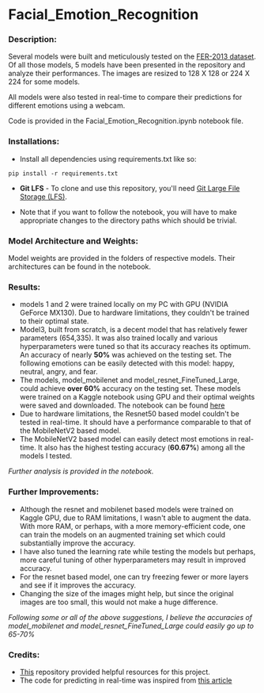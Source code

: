 # Facial_Emotion_Recognition

### Description:
Several models were built and meticulously tested on the [FER-2013 dataset](https://www.kaggle.com/msambare/fer2013). Of all those models, 5 models have been presented in the repository and analyze their performances.
The images are resized to 128 X 128 or 224 X 224 for some models.

All models were also tested in real-time to compare their predictions for different emotions using a webcam.

Code is provided in the Facial_Emotion_Recognition.ipynb notebook file. 

### Installations:

* Install all dependencies using requirements.txt like so:

```shell
pip install -r requirements.txt
```  

* **Git LFS** - To clone and use this repository, you'll need [Git Large File Storage (LFS)](https://git-lfs.github.com/).

* Note that if you want to follow the notebook, you will have to make appropriate changes to the directory paths which should be trivial.


### Model Architecture and Weights:
Model weights are provided in the folders of respective models. Their architectures can be found in the notebook.

### Results:
* models 1 and 2 were trained locally on my PC with GPU (NVIDIA GeForce MX130). Due to hardware limitations, they couldn't be trained to their optimal state.
* Model3, built from scratch, is a decent model that has relatively fewer parameters (654,335). It was also trained locally and various hyperparameters were tuned so that its accuracy reaches its optimum.
An accuracy of nearly **50%** was achieved on the testing set. The following emotions can be easily detected with this model: happy, neutral, angry, and fear.
* The models, model_mobilenet and model_resnet_FineTuned_Large, could achieve **over 60%** accuracy on the testing set. These models were trained on a Kaggle notebook using GPU and their optimal weights were saved and downloaded.
The notebook can be found [here](https://www.kaggle.com/masterofsnippets/face-emotion-recognition)
* Due to hardware limitations, the Resnet50 based model couldn't be tested in real-time. It should have a performance comparable to that of the MobileNetV2 based model.
* The MobileNetV2 based model can easily detect most emotions in real-time. It also has the highest testing accuracy (**60.67%**) among all the models I tested.

*Further analysis is provided in the notebook.*

### Further Improvements:
* Although the resnet and mobilenet based models were trained on Kaggle GPU, due to RAM limitations, I wasn't able to augment the data. With more RAM, or perhaps, with a more memory-efficient code, one can train the models on an augmented training set which could substantially improve the accuracy.
* I have also tuned the learning rate while testing the models but perhaps, more careful tuning of other hyperparameters may result in improved accuracy.
* For the resnet based model, one can try freezing fewer or more layers and see if it improves the accuracy.
* Changing the size of the images might help, but since the original images are too small, this would not make a huge difference.

*Following some or all of the above suggestions, I believe the accuracies of model_mobilenet and model_resnet_FineTuned_Large could easily go up to 65-70%*

### Credits:
* [This](https://github.com/oarriaga/face_classification) repository provided helpful resources for this project.
* The code for predicting in real-time was inspired from [this article](https://medium.com/analytics-vidhya/realtime-face-emotion-recognition-using-transfer-learning-in-tensorflow-3add4f4f3ff3)
